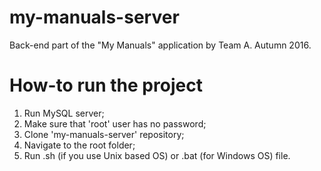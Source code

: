 # my-manuals-server
Back-end part of the "My Manuals" application by Team A. Autumn 2016.

# How-to run the project
1. Run MySQL server;
2. Make sure that 'root' user has no password;
3. Clone 'my-manuals-server' repository;
4. Navigate to the root folder;
5. Run .sh (if you use Unix based OS) or .bat (for Windows OS) file.
